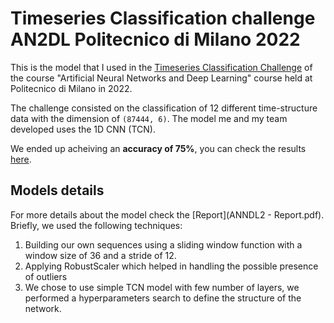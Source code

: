 # Timeseries Classification challenge AN2DL Politecnico di Milano 2022
This is the model that I used in the [Timeseries Classification Challenge](https://codalab.lisn.upsaclay.fr/competitions/9056#results) of the course "Artificial Neural Networks and Deep Learning" course held at Politecnico di Milano in 2022.

The challenge consisted on the classification of 12 different time-structure data with the dimension of `(87444, 6)`. The model me and my team developed uses the 1D CNN (TCN).

We ended up acheiving an **accuracy of 75%**, you can check the results [here](https://codalab.lisn.upsaclay.fr/competitions/9056#results).

## Models details
For more details about the model check the [Report](ANNDL2 - Report.pdf). Briefly, we used the following techniques:
1. Building our own sequences using a sliding window function with a window size of 36 and a stride of 12.
2. Applying RobustScaler which helped in handling the possible presence of outliers
3. We chose to use simple TCN model with few number of layers, we performed a hyperparameters search to define the structure of the network. 

